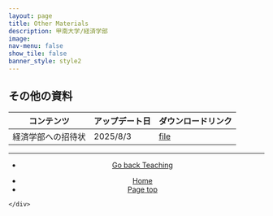 ```yaml
---
layout: page
title: Other Materials
description: 甲南大学/経済学部
image: 
nav-menu: false
show_tile: false
banner_style: style2
---
```


<!-- Main -->
<div id="main" class="alt">

<!-- One -->
<section id="one">
    <div class="inner">

<!-- Content -->
<h2>その他の資料</h2>

<div class="table-wrapper">
    <table>
        <thead>
            <tr>
                <th>コンテンツ</th>
                <th>アップデート日</th>
                <th>ダウンロードリンク</th>
            </tr>
        </thead>
        <tbody>
            <tr>
                <td>経済学部への招待状</td>
                <td>2025/8/3</td>
                <td><a href="{{ site.baseurl }}/assets/pdf/teaching/others/invitation_to_economics.pdf" class="button icon fa-file-pdf-o">file</a></td>
            </tr>
        </tbody>
    </table>
</div>

<hr class="major" />

<section>
  <div class="inner" align="center">
    <ul class="actions">
      <li><a href="{{ site.baseurl }}/03-teaching.html" class="button">Go back Teaching</a></li>
    </ul>
  </div>
</section>

<section>
  <div class="inner" align="center">
    <ul class="actions">
      <li><a href="index.html" class="button">Home</a></li>
      <li><a href="#banner" class="button special scroll">Page top</a></li>
    </ul>
  </div>
</section>

<!--End Contents-->
    </div>
</section>

</div>
